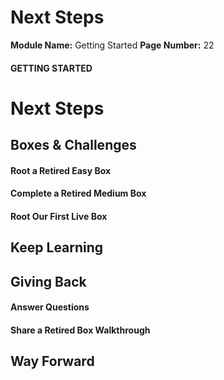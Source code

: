 <!--
 // Platform: Academy
// URL: https://academy.hackthebox.com/module/77/section/732
// Platform Version: V1
// Module ID: 77
// Module Name: Getting Started
// Module Difficulty: Fundamental
// Section ID: 732
// Section Title: Next Steps
// Page Title: Getting Started
// Page Number: 22
-->

# Next Steps

**Module Name:** Getting Started **Page Number:** 22

#### GETTING STARTED

# Next Steps

## Boxes & Challenges

#### Root a Retired Easy Box

#### Complete a Retired Medium Box

#### Root Our First Live Box

## Keep Learning

## Giving Back

#### Answer Questions

#### Share a Retired Box Walkthrough

## Way Forward

####